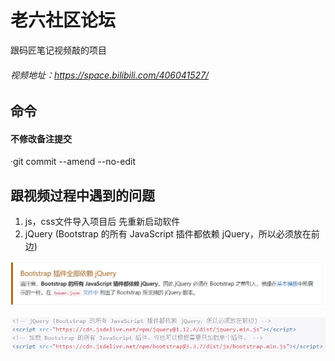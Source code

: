 # 老六社区论坛
跟码匠笔记视频敲的项目
###### 视频地址：https://space.bilibili.com/406041527/
## 命令
#### 不修改备注提交
·git commit --amend --no-edit
## 跟视频过程中遇到的问题
 1. js，css文件导入项目后  先重新启动软件 
 2. jQuery (Bootstrap 的所有 JavaScript 插件都依赖 jQuery，所以必须放在前边)

![1](https://github.com/Lpwsm/Forum/blob/master/src/main/resources/static/img/readme1.PNG?raw=true)

![2](https://github.com/Lpwsm/Forum/blob/master/src/main/resources/static/img/readme2.PNG?raw=true)